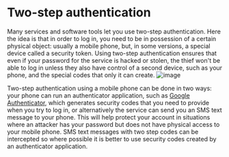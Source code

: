 [Title]: # (Двухэтапная аутентификация)
[Order]: # (2)

# Two-step authentication

Many services and software tools let you use two-step authentication. Here the idea is that in order to log in, you need to be in possession of a certain physical object: usually a mobile phone, but, in some versions, a special device called a security token. Using two-step authentication ensures that even if your password for the service is hacked or stolen, the thief won't be able to log in unless they also have control of a second device, such as your phone, and the special codes that only it can create.
![image](password_adv2.png)

Two-step authentication using a mobile phone can be done in two ways: your phone can run an authenticator application, such as [Google Authenticator](https://play.google.com/store/apps/details?id=com.google.android.apps.authenticator2), which generates security codes that you need to provide when you try to log in, or alternatively the service can send you an SMS text message to your phone. This will help protect your account in situations where an attacker has your password but does not have physical access to your mobile phone. SMS text messages with two step codes can be intercepted so where possible it is better to use security codes created by an authenticator application.